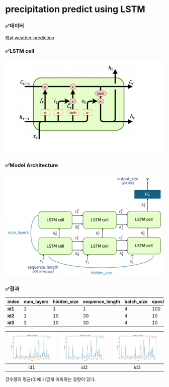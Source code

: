 # precipitation predict using LSTM

### ✅데이터
[캐글 weather-prediction](https://www.kaggle.com/datasets/ananthr1/weather-prediction)


### ✅LSTM cell
![LSTM cell](https://github.com/Soojeoong/precipitation_predict_LSTM/blob/main/lstm.png)


### ✅Model Architecture
![Stacked LSTM](https://github.com/Soojeoong/precipitation_predict_LSTM/blob/main/stack_lstm.png)


### ✅결과
|index|num_layers|hidden_size|sequence_length|batch_size|epochs|learning_rate|
|------|---------|-----------|---------------|----------|------|-------------|
|**id1**|1|1|1|4|100|0.001|
|**id2**|1|10|30|4|10|0.001|
|**id3**|3|10|30|4|10|0.001|



![id1](https://github.com/Soojeoong/precipitation_predict_LSTM/blob/main/test_results_id1.png) | ![id2](https://github.com/Soojeoong/precipitation_predict_LSTM/blob/main/test_results_id2.png) | ![id3](https://github.com/Soojeoong/precipitation_predict_LSTM/blob/main/test_results_id3.png)
:---:|:---:|:---:|
id1|id2|id3|


강수량의 평균(0)에 가깝게 예측하는 경향이 있다.

